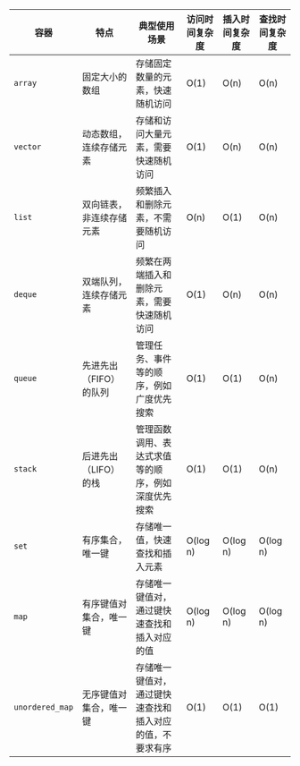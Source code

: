 | 容器             | 特点                                                         | 典型使用场景                                               | 访问时间复杂度 | 插入时间复杂度 | 查找时间复杂度 |
| ---------------- | ------------------------------------------------------------ | ---------------------------------------------------------- | -------------- | -------------- | -------------- |
| `array`          | 固定大小的数组                                               | 存储固定数量的元素，快速随机访问                           | O(1)           | O(n)           | O(n)           |
| `vector`         | 动态数组，连续存储元素                                       | 存储和访问大量元素，需要快速随机访问                       | O(1)           | O(n)           | O(n)           |
| `list`           | 双向链表，非连续存储元素                                     | 频繁插入和删除元素，不需要随机访问                         | O(n)           | O(1)           | O(n)           |
| `deque`          | 双端队列，连续存储元素                                       | 频繁在两端插入和删除元素，需要快速随机访问                 | O(1)           | O(n)           | O(n)           |
| `queue`          | 先进先出（FIFO）的队列                                       | 管理任务、事件等的顺序，例如广度优先搜索                   | O(1)           | O(1)           | O(n)           |
| `stack`          | 后进先出（LIFO）的栈                                       | 管理函数调用、表达式求值等的顺序，例如深度优先搜索         | O(1)           | O(1)           | O(n)           |
| `set`            | 有序集合，唯一键                                             | 存储唯一值，快速查找和插入元素                           | O(log n)       | O(log n)       | O(log n)       |
| `map`            | 有序键值对集合，唯一键                                       | 存储唯一键值对，通过键快速查找和插入对应的值               | O(log n)       | O(log n)       | O(log n)       |
| `unordered_map`  | 无序键值对集合，唯一键                                       | 存储唯一键值对，通过键快速查找和插入对应的值，不要求有序   | O(1)           | O(1)           | O(1)           |